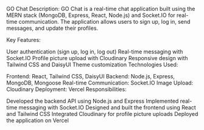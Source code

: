 GO Chat
Description: GO Chat is a real-time chat application built using the MERN stack (MongoDB, Express, React, Node.js) and Socket.IO for real-time communication. The application allows users to sign up, log in, send messages, and update their profiles.

Key Features:

User authentication (sign up, log in, log out)
Real-time messaging with Socket.IO
Profile picture upload with Cloudinary
Responsive design with Tailwind CSS and DaisyUI
Theme customization
Technologies Used:

Frontend: React, Tailwind CSS, DaisyUI
Backend: Node.js, Express, MongoDB, Mongoose
Real-time Communication: Socket.IO
Image Upload: Cloudinary
Deployment: Vercel
Responsibilities:

Developed the backend API using Node.js and Express
Implemented real-time messaging with Socket.IO
Designed and built the frontend using React and Tailwind CSS
Integrated Cloudinary for profile picture uploads
Deployed the application on Vercel